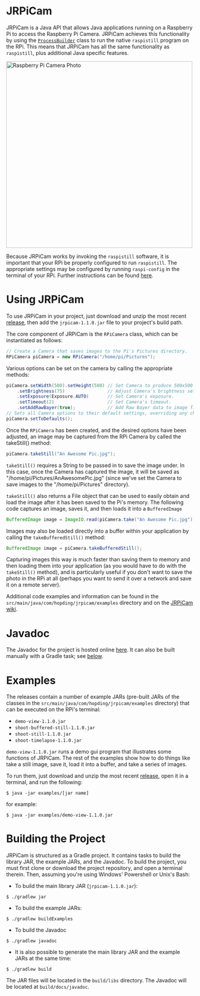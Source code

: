 # JRPiCam
JRPiCam is a Java API that allows Java applications running on a Raspberry Pi to access the Raspberry Pi Camera. JRPiCam
achieves this functionality by using the [`ProcessBuilder`](https://docs.oracle.com/javase/7/docs/api/java/lang/ProcessBuilder.html) class to run the native `raspistill` program on the RPi. This means that 
JRPiCam has all the same functionality as `raspistill`, plus additional Java specific features.

<img src="http://hopding.com/img/pi-cam.jpg" width="500" alt="Raspberry Pi Camera Photo">

Because JRPiCam works by invoking the `raspistill` software, it is important that your RPi be properly configured to run 
`raspistill`. The appropriate settings may be configured by running `raspi-config` in the terminal of your RPi. Further 
instructions can be found [here](https://www.raspberrypi.org/documentation/configuration/camera.md).

# Using JRPiCam
To use JRPiCam in your project, just download and unzip the most recent [release](https://github.com/Hopding/JRPiCam/releases/tag/v1.1.0), then add the `jrpicam-1.1.0.jar` file to your project's build path.

The core component of JRPiCam is the `RPiCamera` class, which can be instantiated as follows:
```java
// Create a Camera that saves images to the Pi's Pictures directory.
RPiCamera piCamera = new RPiCamera("/home/pi/Pictures");
```
Various options can be set on the camera by calling the appropriate methods:
```java
piCamera.setWidth(500).setHeight(500) // Set Camera to produce 500x500 images.
    .setBrightness(75)                // Adjust Camera's brightness setting.
    .setExposure(Exposure.AUTO)       // Set Camera's exposure.
    .setTimeout(2)                    // Set Camera's timeout.
    .setAddRawBayer(true);            // Add Raw Bayer data to image files created by Camera.
// Sets all Camera options to their default settings, overriding any changes previously made.
piCamera.setToDefaults();
```
Once the `RPiCamera` has been created, and the desired options have been adjusted, an image may be captured from the RPi Camera
by called the takeStill() method:
```java
piCamera.takeStill("An Awesome Pic.jpg");
```
`takeStill()` requires a String to be passed in to save the image under. In this case, once the Camera has captured the image, it will be saved as "/home/pi/Pictures/AnAwesomePic.jpg" (since we've set the Camera to save images to the "/home/pi/Pictures" 
directory).

`takeStill()` also returns a File object that can be used to easily obtain and load the image after it has been saved to the Pi's memory. The following code captures an image, saves it, and then loads it into a `BufferedImage`
```java
BufferedImage image = ImageIO.read(piCamera.take("An Awesome Pic.jpg")));
```
Images may also be loaded directly into a buffer within your application by calling the `takeBufferedStill()` method:
```java
BufferedImage image = piCamera.takeBufferedStill();
```
Capturing images this way is much faster than saving them to memory and then loading them into your application (as you would
have to do with the `takeStill()` method), and is particularly useful if you don't want to save the photo in the RPi at all (perhaps you want to send it over a network and save it on a remote server).

Additional code examples and information can be found in the `src/main/java/com/hopding/jrpicam/examples` directory and on the [JRPiCam wiki](https://github.com/Hopding/JRPiCam/wiki).

# Javadoc
The Javadoc for the project is hosted online [here](http://hopding.com/docs/jrpicam/). It can also be built manually with a Gradle task; see [below](https://github.com/Hopding/JRPiCam#building-the-project).

# Examples
The releases contain a number of example JARs (pre-built JARs of the classes in the `src/main/java/com/hopding/jrpicam/examples` directory) that can be executed on the RPi's terminal:

* `demo-view-1.1.0.jar`
* `shoot-buffered-still-1.1.0.jar`
* `shoot-still-1.1.0.jar`
* `shoot-timelapse-1.1.0.jar`

`demo-view-1.1.0.jar` runs a demo gui program that illustrates some functions of JRPiCam. The rest of the examples show how to do things like take a still image, save it, load it into a buffer, and take a series of images.

To run them, just download and unzip the most recent [release](https://github.com/Hopding/JRPiCam/releases/tag/v1.1.0), open it in a terminal, and run the following:
```
$ java -jar examples/[jar name]
```
for example:
```
$ java -jar examples/demo-view-1.1.0.jar
```

# Building the Project
JRPiCam is structured as a Gradle project. It contains tasks to build the library JAR, the example JARs, and the Javadoc. To build the project, you must first clone or download the project repository, and open a terminal therein. Then, assuming you're using Windows' Powershell or Unix's Bash:

* To build the main library JAR (`jrpicam-1.1.0.jar`):
```
$ ./gradlew jar
```
* To build the example JARs:
```
$ ./gradlew buildExamples
```
* To build the Javadoc
```
$ ./gradlew javadoc
```
* It is also possible to generate the main library JAR and the example JARs at the same time:
```
$ ./gradlew build
```

The JAR files will be located in the `build/libs` directory. The Javadoc will be located at `build/docs/javadoc`.